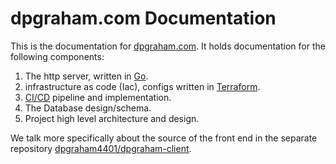 # dpgraham.com Documentation

This is the documentation for [dpgraham.com](https://dpgraham.com). It holds documentation for the following components:

1. The http server, written in [Go](https://golang.org/).
2. infrastructure as code (Iac), configs written in [Terraform](https://www.terraform.io/).
3. [CI/CD](https://en.wikipedia.org/wiki/CI/CD) pipeline and implementation.
4. The Database design/schema.
5. Project high level architecture and design.

We talk more specifically about the source of the front end in the separate repository [dpgraham4401/dpgraham-client](https://github.com/dpgraham4401/dpgraham-client).
